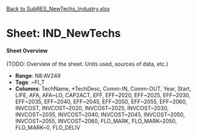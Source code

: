 [Back to SubRES_NewTechs_Industry.xlsx](README.md)

# Sheet: IND_NewTechs

#### Sheet Overview

(TODO: Overview of the sheet. Units used, sources of data, etc.)

- **Range**: N8:AV249
- **Tags**: ~FI_T
- **Columns**: TechName, *TechDesc, Comm-IN, Comm-OUT, Year, Start, LIFE, AFA, AFA~LO, CAP2ACT, EFF, EFF~2020, EFF~2025, EFF~2030, EFF~2035, EFF~2040, EFF~2045, EFF~2050, EFF~2055, EFF~2060, INVCOST, INVCOST~2020, INVCOST~2025, INVCOST~2030, INVCOST~2035, INVCOST~2040, INVCOST~2045, INVCOST~2050, INVCOST~2055, INVCOST~2060, FLO_MARK, FLO_MARK~2050, FLO_MARK~0, FLO_DELIV

